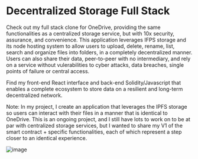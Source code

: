 # Decentralized Storage Full Stack

Check out my full stack clone for OneDrive, providing the same functionalities as a centralized storage service, but with 10x security, assurance, and convenience. This application leverages IFPS storage and its node hosting system to allow users to upload, delete, rename, list, search and organize files into folders, in a completely decentralized manner. Users can also share their data, peer-to-peer with no intermediary, and rely on a service without vulerabilities to cyber attacks, data breaches, single points of failure or central access. 

Find my front-end React interface and back-end Solidity/Javascript that enables a complete ecosystem to store data on a resilient and long-term decentralized network.

Note: In my project, I create an application that leverages the IPFS storage so users can interact with their files in a manner that is identical to OneDrive. This is an ongoing project, and I still have lots to work on to be at par with centralized storage services, but I wanted to share my V1 of the smart contract + specific functionalities, each of which represent a step closer to an identical experience.

![image](https://user-images.githubusercontent.com/122307870/230994250-e3e9cd02-4eb4-4f3a-950e-007d6fbdecf5.png)
